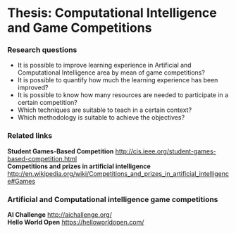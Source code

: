 Thesis: Computational Intelligence and Game Competitions
======

<h3>Research questions</h3>

<ul>
<li>It is possible to improve learning experience in Artificial and Computational Intelligence area by mean of game competitions?</li>

<li>It is possible to quantify how much the learning experience has been improved?</li>

<li>It is possible to know how many resources are needed to participate in a certain competition?</li>

<li>Which techniques are suitable to teach in a certain context?</li>

<li>Which methodology is suitable to achieve the objectives?</li>
</ul>

<h3>Related links</h3>

<b>Student Games-Based Competition</b>
http://cis.ieee.org/student-games-based-competition.html<br>
<b>Competitions and prizes in artificial intelligence</b>
http://en.wikipedia.org/wiki/Competitions_and_prizes_in_artificial_intelligence#Games


<h3>Artificial and Computational intelligence game competitions</h3>

<b>AI Challenge</b> http://aichallenge.org/<br>
<b>Hello World Open</b> https://helloworldopen.com/<br>

